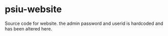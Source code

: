 psiu-website
============

Source code for website. the admin password and userid is hardcoded and has been altered here.
